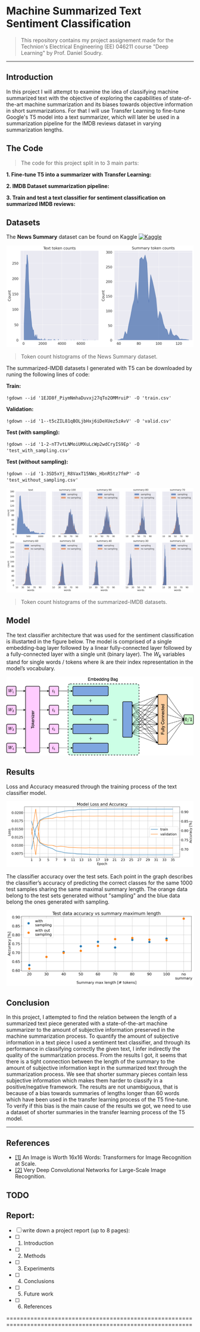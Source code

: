 # Machine Summarized Text Sentiment Classification

> This repository contains my project assignement made for the Technion's Electrical Engineering (EE) 046211 course "Deep Learning" by Prof. Daniel Soudry.
---

## Introduction
In this project I will attempt to examine the idea of classifying machine summarized text with the objective of exploring the capabilities of state-of-the-art machine summarization and its biases towards objective information in short summarizations. For that I will use Transfer Learning to fine-tune Google's T5 model into a text summarizer, which will later be used in a summarization pipeline for the IMDB reviews dataset in varying summarization lengths.

## The Code
> The code for this project split in to 3 main parts:

__1. Fine-tune T5 into a summarizer with Transfer Learning:__


__2. IMDB Dataset summarization pipeline:__


__3. Train and test a text classifier for sentiment classification on summarized IMDB reviews:__


## Datasets
The **News Summary** dataset can be found on Kaggle [![Kaggle](https://kaggle.com/static/images/open-in-kaggle.svg)](https://www.kaggle.com/sunnysai12345/news-summary)

![image](Figures/news_summary_histogram.png)
>Token count histograms of the News Summary dataset.

The summarized-IMDB datasets I generated with T5 can be downloaded by runing the following lines of code:


**Train:** 

`!gdown --id '1EJD8f_PiymNmhaDuvxj27qTo2OMMruiP' -O 'train.csv'`

**Validation:**

`!gdown --id '1--t5cZIL81qBOLjbHxj6iDeXUez5zAvV' -O 'valid.csv'`

**Test (with sampling):** 

`!gdown --id '1-2-nT7vtLNMoiUMXuLcWp2wdCryIS9Ep' -O 'test_with_sampling.csv'`

**Test (without sampling):** 

`!gdown --id '1-3SD5xYj_R8VaxT15NWs_HbnR5tz7fmP' -O 'test_without_sampling.csv'`


![image](Figures/IMDB_histogram.png)
>Token count histograms of the summarized-IMDB datasets.

## Model

The text classifier architecture that was used for the sentiment classification is illustarted in the figure below. The model is comprised of a single embedding-bag layer followed by a linear fully-connected layer followed by a fully-connected layer with a single unit (binary layer). The $W_k$ variables stand for single words / tokens where ik are their index representation in the model’s vocabulary.

![image](Figures/classifier_model.png)

## Results


Loss and Accuracy measured through the training process of the text classifier model.

![image](Figures/loss_acc.png)


The classifier accuracy over the test sets. Each point in the graph describes the classifier’s accuracy of predicting the correct classes for the same 1000 test samples sharing the same maximal summary length. The orange data belong to the test sets generated without "sampling" and the blue data belong the ones generated with sampling.

![image](Figures/test_acc.png)

## Conclusion
In this project, I attempted to find the relation between the length of a summarized text piece generated with a state-of-the-art machine summarizer to the amount of subjective information preserved in the machine summarization process. To quantify the amount of subjective information in a text piece I used a sentiment text classifier, and through its performance in classifying correctly the given text, I infer indirectly the quality of the summarization process. From the results I got, it seems that there is a tight connection between the length of the summary to the amount of subjective information kept in the summarized text through the summarization process. We see that shorter summary pieces contain less subjective information which makes them harder to classify in a positive/negative framework. The results are not unambiguous, that is because of a bias towards summaries of lengths longer than 60 words which have been used in the transfer learning process of the T5 fine-tune. To verify if this bias is the main cause of the results we got, we need to use a dataset of shorter summaries in the transfer learning process of the T5 model.

---
## References
- [[1]](https://arxiv.org/abs/2010.11929) An Image is Worth 16x16 Words: Transformers for Image Recognition at Scale.
- [[2]](https://arxiv.org/abs/1409.1556) Very Deep Convolutional Networks for Large-Scale Image Recognition.
 

## TODO

## Report:
- [ ] write down a project report (up to 8 pages):
- [ ] 1. Introduction 
- [ ] 2. Methods
- [ ] 3. Experiments
- [ ] 4. Conclusions
- [ ] 5. Future work
- [ ] 6. References


============================================================================================================





<!--  ## The Code
> The code for this project split in to 2 parts:

__1. Data exploration and feature extraction:__
* Notebook can an be found on Kaggle (the dataset is large ~ 28GB, so it's more convenient to access the data from Kaggle directly):
  * [![Kaggle](https://kaggle.com/static/images/open-in-kaggle.svg)](https://www.kaggle.com/linsinorodin/feature-extraction-vit-vgg)
* Used to export the features files used in the next part:
    * ```train_predictions_vgg.csv```
    * ```train_true_values_vgg.csv```
    * ```train_predictions_vit.csv```
    * ```train_true_values_vit.csv```
    * ```val_predictions_vgg.csv```
    * ```val_true_values_vgg.csv```
    * ```val_predictions_vit.csv```
    * ```val_true_values_vit.csv```
__2. Train classifier models from the generated features:__
* Notebook can be found in this repository at ```Project/train_classifier.ipynb```
* Also, after obtaining the features files (previous part), the code can be used in Google Colab: 
  * [![Open In Collab](https://colab.research.google.com/assets/colab-badge.svg)](https://colab.research.google.com/github/Lin-Sinorodin/Technion_046211-Deep_Learning_Project/blob/master/Project/train_classifier.ipynb)

## Dataset
The dataset [COVIDx CT](https://www.kaggle.com/hgunraj/covidxct) from Kaggle used for this project. 
This dataset contains CT scans for both positive and negative COVID19 cases.
 
> __Example images from the dataset:__
> * The original dataset contains Pneumonia class, which wasn't considered here for simplicity.
> * The number of data samples for positive and negative class isn't balanced, so the custom dataloader 
keeps equal number of samples of both positive and negative samples. 

![image info](Project/Figures/preview_data.png)

> __Preprocessing steps:__
> * All the images provided with a bounding box, allowing one to crop the images to contain only the relevant areas.
> * In order to use the ViT model, the images should be with size 384x384.

![image](Project/Figures/preprocessing.png)

## Image Classification

For the classification, two models will be compared as feature extractors:
* ViT [1] - pretrained model from [lukemelas/PyTorch-Pretrained-ViT](https://github.com/lukemelas/PyTorch-Pretrained-ViT) 
on GitHub (it has very detailed and useful readme). This model is trained on ImageNet-21K. ![image info](Project/Figures/Presentation1_vit.png)
* VGG [2] - pretrained model from ```torchvision.models```. This model is trained on ImageNet. ![image info](Project/Figures/Presentation1_vgg.png)

### Feature Extraction
For each model, the features obtained by replacing the last layer in the original model with an identity layer, 
because these models trained in ImageNet and therefore outputs 1000 class while for this stage only the learned features 
of the model are wanted (and not it's classification). 

Example for VGG:
```python
import torch.nn as nn
from torchvision import models

model = models.vgg16(pretrained=True)
for param in model.parameters():
    param.requires_grad = False

num_features = model.classifier[6].in_features
model.classifier[6] = nn.Identity()
```

Now inference with ```model``` will yield features insted of classification.

---
## Results

### VGG
![image](Project/Figures/results_vgg.png)

  Time   | Epoch | Learning rate |  Loss  | Val accuracy |  Val (tp, tn, fp, fn)   
:---------:|:-------:|:---------------:|:--------:|:----:|:---------------------------:
00:00:16 | 01/10 |    5.0e-05    | 0.4137 |  80.89%|    42.4%,   38.5%,   11.5%,   07.6%
00:00:32 | 02/10 |    5.2e-04    | 0.3501 |  84.06%|    41.8%,   42.3%,   07.7%,   08.2%
00:00:48 | 03/10 |    1.0e-03    | 0.2412 |  84.47%|    39.7%,   44.7%,   05.3%,   10.3%
00:01:04 | 04/10 |    5.2e-04    | 0.1306 |  84.56%|    38.9%,   45.6%,   04.4%,   11.1%
00:01:20 | 05/10 |    5.0e-05    | 0.0594 |  85.71%|    41.7%,   44.0%,   06.0%,   08.3%
00:01:36 | 06/10 |    2.9e-04    | 0.0479 |  85.45%|    41.9%,   43.5%,   06.5%,   08.1%
00:01:52 | 07/10 |    5.2e-04    | 0.0259 |  85.30%|    43.5%,   41.8%,   08.2%,   06.5%
00:02:09 | 08/10 |    2.9e-04    | 0.0105 |  85.58%|    42.0%,   43.5%,   06.5%,   08.0%
00:02:25 | 09/10 |    5.0e-05    | 0.0066 |  85.78%|    41.5%,   44.3%,   05.7%,   08.5%
00:02:41 | 10/10 |    1.7e-04    | 0.0060 |  __85.75%__|    41.5%,   44.3%,   05.7%,   08.5%



### ViT
![image](Project/Figures/results_vit.png)

  Time   | Epoch | Learning rate |  Loss  | Val accuracy |  Val (tp, tn, fp, fn)   
:---------:|:-------:|:---------------:|:--------:|:----:|:---------------------------:
00:00:10 | 01/10 |    5.0e-04    | 0.6887 |  53.07%|    15.4%,   37.6%,   12.4%,   34.6%
00:00:20 | 02/10 |    5.2e-03    | 0.5822 |  67.68%|    31.9%,   35.8%,   14.2%,   18.1%
00:00:31 | 03/10 |    1.0e-02    | 0.4923 |  70.24%|    32.4%,   37.8%,   12.2%,   17.6%
00:00:41 | 04/10 |    5.2e-03    | 0.4508 |  72.05%|    34.6%,   37.4%,   12.6%,   15.4%
00:00:51 | 05/10 |    5.0e-04    | 0.4225 |  72.31%|    33.5%,   38.8%,   11.2%,   16.5%
00:01:02 | 06/10 |    2.9e-03    | 0.4265 |  72.66%|    34.0%,   38.7%,   11.3%,   16.0%
00:01:13 | 07/10 |    5.2e-03    | 0.4229 |  74.11%|    32.5%,   41.6%,   08.4%,   17.5%
00:01:23 | 08/10 |    2.9e-03    | 0.4042 |  74.37%|    35.9%,   38.5%,   11.6%,   14.1%
00:01:34 | 09/10 |    5.0e-04    | 0.3863 |  75.15%|    36.8%,   38.4%,   11.6%,   13.2%
00:01:44 | 10/10 |    1.7e-03    | 0.3872 |  __76.01%__|    39.9%,   36.1%,   13.8%,   10.1%

---
## Conclusion
Although ViT pretrained on a larger dataset, and achieves better accuracy on most of the common datasets (compares to CNNs),
on this dataset the VGG model (CNN based) performed much better than the ViT model. 

>For future work, it would be interesting to:
> * Train both models from scratch (instead of using transfer learning) and see if the CNN model still achieves superior results.
> * Use data augmentation in order to provide more general features.
> * Check another datasets from the medical field and check if CNN based models still outperforms ViT.

---
## References
- [[1]](https://arxiv.org/abs/2010.11929) An Image is Worth 16x16 Words: Transformers for Image Recognition at Scale.
- [[2]](https://arxiv.org/abs/1409.1556) Very Deep Convolutional Networks for Large-Scale Image Recognition.


 -->
 

